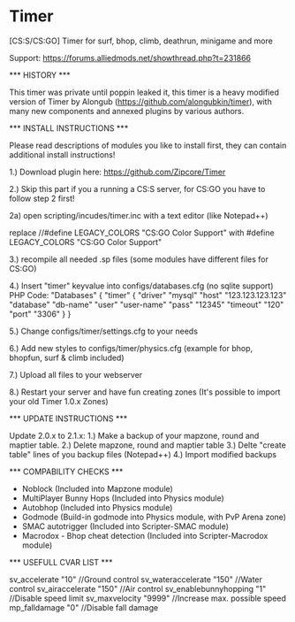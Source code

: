 Timer
=====

[CS:S/CS:GO] Timer for surf, bhop, climb, deathrun, minigame and more

Support: https://forums.alliedmods.net/showthread.php?t=231866

*** HISTORY ***

This timer was private until poppin leaked it, this timer is a heavy modified version of Timer by Alongub (https://github.com/alongubkin/timer),
with many new components and annexed plugins by various authors.

*** INSTALL INSTRUCTIONS ***

Please read descriptions of modules you like to install first, they can contain additional install instructions!

1.) Download plugin here: https://github.com/Zipcore/Timer

2.) Skip this part if you a running a CS:S server, for CS:GO you have to follow step 2 first!

2a) open scripting/incudes/timer.inc with a text editor (like Notepad++)

replace
//#define LEGACY_COLORS "CS:GO Color Support"
with
#define LEGACY_COLORS "CS:GO Color Support"

3.) recompile all needed .sp files (some modules have different files for CS:GO)

4.) Insert "timer" keyvalue into configs/databases.cfg (no sqlite support)
PHP Code:
"Databases"
{
	"timer"
	{
		"driver"		"mysql"
		"host"			"123.123.123.123"
		"database"		"db-name"
		"user"			"user-name"
		"pass"			"12345"
		"timeout"		"120"
		"port"			"3306"
	}
} 


5.) Change configs/timer/settings.cfg to your needs

6.) Add new styles to configs/timer/physics.cfg (example for bhop, bhopfun, surf & climb included)

7.) Upload all files to your webserver

8.) Restart your server and have fun creating zones
(It's possible to import your old Timer 1.0.x Zones)

*** UPDATE INSTRUCTIONS ***

Update 2.0.x to 2.1.x:
1.) Make a backup of your mapzone, round and maptier table.
2.) Delete mapzone, round and maptier table
3.) Delte "create table" lines of you backup files (Notepad++)
4.) Import modified backups

*** COMPABILITY CHECKS ***

- Noblock (Included into Mapzone module)
- MultiPlayer Bunny Hops (Included into Physics module)
- Autobhop (Included into Physics module)
- Godmode (Build-in godmode into Physics module, with PvP Arena zone)
- SMAC autotrigger (Included into Scripter-SMAC module)
- Macrodox - Bhop cheat detection (Included into Scripter-Macrodox module)

*** USEFULL CVAR LIST ***

sv_accelerate "10" //Ground control
sv_wateraccelerate "150" //Water control
sv_airaccelerate "150" //Air control
sv_enablebunnyhopping "1" //Disable speed limit
sv_maxvelocity "9999" //Increase max. possible speed
mp_falldamage "0" //Disable fall damage  